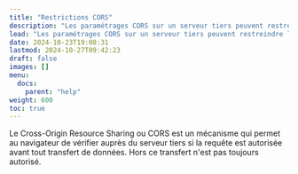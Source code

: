 ```yaml
---
title: "Restrictions CORS"
description: "Les paramétrages CORS sur un serveur tiers peuvent restreindre le transfert de données vers un autre domaine."
lead: "Les paramétrages CORS sur un serveur tiers peuvent restreindre le transfert de données vers un autre domaine"
date: 2024-10-23T19:08:31
lastmod: 2024-10-27T09:42:23  
draft: false
images: []
menu:
  docs:
    parent: "help"
weight: 600
toc: true
---
```


Le Cross-Origin Resource Sharing ou CORS est un mécanisme qui permet au navigateur de vérifier auprès du serveur tiers si la requête est autorisée avant tout transfert de données. Hors ce transfert n'est pas toujours autorisé.


